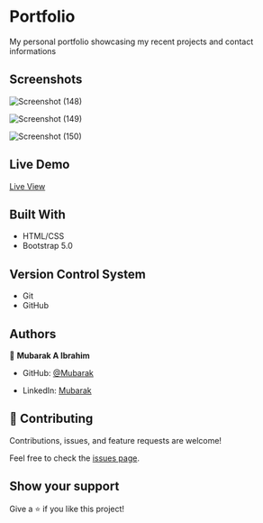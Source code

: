 # Portfolio
My personal portfolio showcasing my recent projects and contact informations

## Screenshots
![Screenshot (148)](https://user-images.githubusercontent.com/71400898/188699144-9a431ea3-19d4-42cf-a86a-3a108312f4af.png)


![Screenshot (149)](https://user-images.githubusercontent.com/71400898/188699156-4ddb13cf-5617-4e24-929f-0347ed32fafa.png)


![Screenshot (150)](https://user-images.githubusercontent.com/71400898/188699177-871fcfa9-1db7-4ebe-901d-8cc07853a99e.png)


## Live Demo
[Live View](https://imubarak234.github.io/Portfolio2.0/)

## Built With
- HTML/CSS
- Bootstrap 5.0

## Version Control System

- Git
- GitHub

## Authors

👤 **Mubarak A Ibrahim**

- GitHub: [@Mubarak](https://github.com/imubarak234)

- LinkedIn: [Mubarak](https://www.linkedin.com/in/mubarak-ibrahim-1540a5208/)

## 🤝 Contributing

Contributions, issues, and feature requests are welcome!

Feel free to check the [issues page](https://github.com/imubarak234/Portfolio2.0/issues).

## Show your support

Give a ⭐️ if you like this project!
